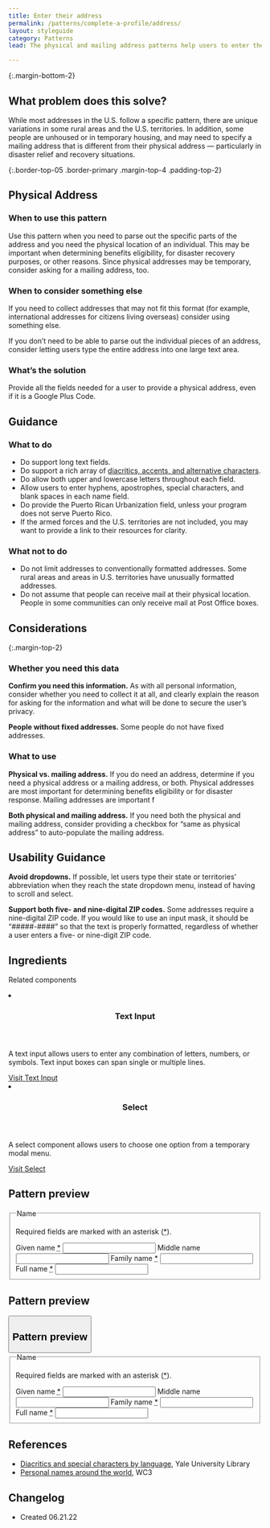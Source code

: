 ```yaml
---
title: Enter their address
permalink: /patterns/complete-a-profile/address/
layout: styleguide
category: Patterns
lead: The physical and mailing address patterns help users to enter their address successfully.

---
```


{:.margin-bottom-2}
## What problem does this solve?
While most addresses in the U.S. follow a specific pattern, there are unique variations in some rural areas and the U.S. territories. In addition, some people are unhoused or in temporary housing, and may need to specify a mailing address that is different from their physical address —  particularly in disaster relief and recovery situations.

{:.border-top-05 .border-primary .margin-top-4 .padding-top-2}
## Physical Address

### When to use this pattern 
Use this pattern when you need to parse out the specific parts of the address and you need the physical location of an individual. This may be important when determining benefits eligibility, for disaster recovery purposes, or other reasons. Since physical addresses may be temporary, consider asking for a mailing address, too.

### When to consider something else
If you need to collect addresses that may not fit this format (for example, international addresses for citizens living overseas) consider using something else.

If you don’t need to be able to parse out the individual pieces of an address, consider letting users type the entire address into one large text area.

### What’s the solution
Provide all the fields needed for a user to provide a physical address, even if it is a Google Plus Code. 

## Guidance

<div class="grid-row grid-gap-3">
  <div class="tablet:grid-col-5">
    <div class="do-dont">
      <div class="do-dont__do">
      <h3 class="do-dont__heading">What to do</h3>
        <div class="do-dont__content">
          <ul>
            <li>Do support long text fields.</li>
            <li>Do support a rich array of <a href="https://web.library.yale.edu/cataloging/music/diacrit">diacritics, accents, and alternative characters</a>.</li>
            <li>Do allow both upper and lowercase letters throughout each field. </a></li>
            <li>Allow users to enter hyphens, apostrophes, special characters, and blank spaces in each name field.</li>
            <li>Do provide the Puerto Rican Urbanization field, unless your program does not serve Puerto Rico.</li>
            <li>If the armed forces and the U.S. territories are not included, you may want to provide a link to their resources for clarity.</li>
          </ul> 
        </div>
      </div>
    </div>
  </div>
  <div class="tablet:grid-col-5">
    <div class="do-dont__dont">
    <h3 class="do-dont__heading">What not to do</h3>
      <div class="do-dont__content">
          <ul>
            <li>Do not limit addresses to conventionally formatted addresses. Some rural areas and areas in U.S. territories have unusually formatted addresses.</li>
            <li>Do not assume that people can receive mail at their physical location. People in some communities can only receive mail at Post Office boxes.</li>
          </ul>
      </div>
    </div>
  </div>
</div>

## Considerations

{:.margin-top-2}
### Whether you need this data
<b>Confirm you need this information.</b> As with all personal information, consider whether you need to collect it at all, and clearly explain the reason for asking for the information and what will be done to secure the user’s privacy.

<b>People without fixed addresses.</b> Some people do not have fixed addresses. 

### What to use 
<b>Physical vs. mailing address.</b> If you do need an address, determine if you need a physical address or a mailing address, or both. Physical addresses are most important for determining benefits eligibility or for disaster response. Mailing addresses are important f

<b>Both physical and mailing address.</b> If you need both the physical and mailing address, consider providing a checkbox for “same as physical address” to auto-populate the mailing address.

## Usability Guidance

<b>Avoid dropdowns.</b> If possible, let users type their state or territories’ abbreviation when they reach the state dropdown menu, instead of having to scroll and select.

<b>Support both five- and nine-digital ZIP codes.</b> Some addresses require a nine-digital ZIP code. If you would like to use an input mask, it should be “#####-####” so that the text is properly formatted, regardless of whether a user enters a five- or nine-digit ZIP code.

## Ingredients
Related components

<div class="usa-card-group flex-row margin-top-2">
  <li
  class="usa-card site-component-card grid-col-4 tablet:grid-col-4 margin-bottom-2"
  role="region"
  aria-atomic="true"
  aria-label="Visit Toggle"
  data-meta="Visit Toggle">
    <div class="usa-card__container">
      <header class="usa-card__header">
        <h3 class="usa-card__heading font-lang-lg">Text Input</h3>
      </header>
      <div class="usa-card__body font-lang-sm">
        <p>A text input allows users to enter any combination of letters, numbers, or symbols. Text input boxes can span single or multiple lines.</p>
        <a href="/components/text-input/">Visit Text Input</a>
      </div>
    </div>
  </li>
</div>

<div class="usa-card-group flex-row margin-top-2">
  <li
  class="usa-card site-component-card grid-col-4 tablet:grid-col-4 margin-bottom-2"
  role="region"
  aria-atomic="true"
  aria-label="Visit Toggle"
  data-meta="Visit Toggle">
    <div class="usa-card__container">
      <header class="usa-card__header">
        <h3 class="usa-card__heading font-lang-lg">Select</h3>
      </header>
      <div class="usa-card__body font-lang-sm">
        <p>A select component allows users to choose one option from a temporary modal menu.</p>
        <a href="/components/text-input/">Visit Select</a>
      </div>
    </div>
  </li>
</div>

## Pattern preview

<form class="usa-form usa-form--large">
  <fieldset class="usa-fieldset">
    <legend class="usa-legend usa-legend--large">Name</legend>
    <p>
      Required fields are marked with an asterisk (<abbr title="required" class="usa-hint usa-hint--required">*</abbr>).
    </p>
    <label class="usa-label" for="given-name">Given name
      <abbr title="required" class="usa-hint usa-hint--required">*</abbr></label>
    <input class="usa-input usa-input--xl" id="given-name" name="first-name" required="" aria-required="true">
    <label class="usa-label" for="middle-name">Middle name</label>
    <input class="usa-input usa-input--xl" id="middle-name" name="middle-name">
    <label class="usa-label" for="family-name">Family name
      <abbr title="required" class="usa-hint usa-hint--required">*</abbr></label>
    <input class="usa-input usa-input--xl" id="family-name" name="last-name" required="" aria-required="true">
      <label class="usa-label" for="last-name">Full name
      <abbr title="required" class="usa-hint usa-hint--required">*</abbr></label>
    <input class="usa-input usa-input--xl" id="last-name" name="last-name" required="" aria-required="true">
  </fieldset>
</form>

## Pattern preview

<div class="usa-accordion usa-accordion--bordered site-accordion-code site-component-preview">
  <button class="usa-accordion__button" aria-controls="accordion-pattern-preview-01" aria-expanded="true"><h2 id="accordion-preview">Pattern preview</h2></button>
  <div id="accordion-pattern-preview-01" class="usa-accordion__content">
    <form class="usa-form usa-form--large">
      <fieldset class="usa-fieldset">
        <legend class="usa-legend usa-legend--large">Name</legend>
        <p>
          Required fields are marked with an asterisk (<abbr title="required" class="usa-hint usa-hint--required">*</abbr>).
        </p>
        <label class="usa-label" for="given-name">Given name
          <abbr title="required" class="usa-hint usa-hint--required">*</abbr></label>
        <input class="usa-input usa-input--xl" id="given-name" name="first-name" required="" aria-required="true">
        <label class="usa-label" for="middle-name">Middle name</label>
        <input class="usa-input usa-input--xl" id="middle-name" name="middle-name">
        <label class="usa-label" for="family-name">Family name
          <abbr title="required" class="usa-hint usa-hint--required">*</abbr></label>
        <input class="usa-input usa-input--xl" id="family-name" name="last-name" required="" aria-required="true">
          <label class="usa-label" for="last-name">Full name
          <abbr title="required" class="usa-hint usa-hint--required">*</abbr></label>
        <input class="usa-input usa-input--xl" id="last-name" name="last-name" required="" aria-required="true">
      </fieldset>
    </form>
  </div>
</div>

## References
- <a href="https://web.library.yale.edu/cataloging/music/diacrit">Diacritics and special characters by language</a>, Yale University Library
- <a href="Personal names around the world,">Personal names around the world</a>, WC3

## Changelog
- Created 06.21.22

